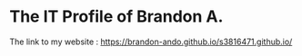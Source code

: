 # The IT Profile of Brandon A.

The link to my website : https://brandon-ando.github.io/s3816471.github.io/
